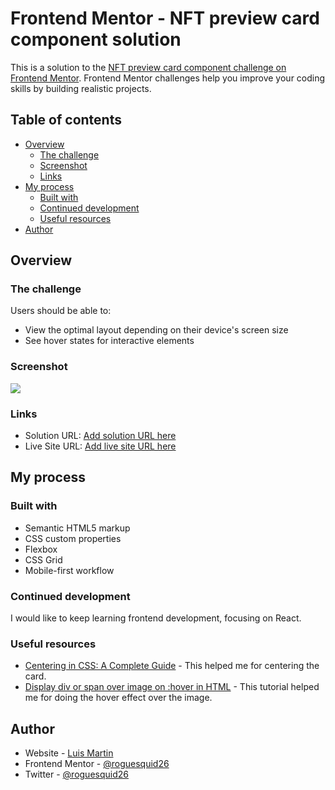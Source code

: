 # Frontend Mentor - NFT preview card component solution

This is a solution to the [NFT preview card component challenge on Frontend Mentor](https://www.frontendmentor.io/challenges/nft-preview-card-component-SbdUL_w0U). Frontend Mentor challenges help you improve your coding skills by building realistic projects.

## Table of contents

- [Overview](#overview)
  - [The challenge](#the-challenge)
  - [Screenshot](#screenshot)
  - [Links](#links)
- [My process](#my-process)
  - [Built with](#built-with)
  - [Continued development](#continued-development)
  - [Useful resources](#useful-resources)
- [Author](#author)

## Overview

### The challenge

Users should be able to:

- View the optimal layout depending on their device's screen size
- See hover states for interactive elements

### Screenshot

![](./screenshot.jpg)

### Links

- Solution URL: [Add solution URL here](https://your-solution-url.com)
- Live Site URL: [Add live site URL here](https://your-live-site-url.com)

## My process

### Built with

- Semantic HTML5 markup
- CSS custom properties
- Flexbox
- CSS Grid
- Mobile-first workflow

### Continued development

I would like to keep learning frontend development, focusing on React.

### Useful resources

- [Centering in CSS: A Complete Guide](https://css-tricks.com/centering-css-complete-guide/) - This helped me for centering the card.
- [Display div or span over image on :hover in HTML](https://www.tutorialspoint.com/Display-div-or-span-over-image-on-hover-in-HTML) - This tutorial helped me for doing the hover effect over the image.

## Author

- Website - [Luis Martin](https://github.com/roguesquid)
- Frontend Mentor - [@roguesquid26](https://www.frontendmentor.io/profile/roguesquid)
- Twitter - [@roguesquid26](https://www.twitter.com/roguesquid26)
